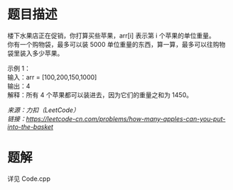 # 题目描述
楼下水果店正在促销，你打算买些苹果，arr[i] 表示第 i 个苹果的单位重量。  
你有一个购物袋，最多可以装 5000 单位重量的东西，算一算，最多可以往购物袋里装入多少苹果。  

示例 1：  
输入：arr = [100,200,150,1000]  
输出：4  
解释：所有 4 个苹果都可以装进去，因为它们的重量之和为 1450。  

*来源：力扣（LeetCode）  
链接：https://leetcode-cn.com/problems/how-many-apples-can-you-put-into-the-basket*  

# 题解
详见 Code.cpp
